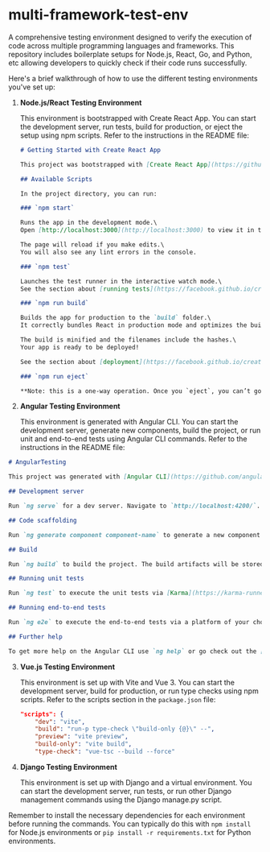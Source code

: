 # multi-framework-test-env
A comprehensive testing environment designed to verify the execution of code across multiple programming languages and frameworks. This repository includes boilerplate setups for Node.js, React, Go, and Python, etc allowing developers to quickly check if their code runs successfully. 

Here's a brief walkthrough of how to use the different testing environments you've set up:

1. **Node.js/React Testing Environment**

   This environment is bootstrapped with Create React App. You can start the development server, run tests, build for production, or eject the setup using npm scripts. Refer to the instructions in the README file:

   
    ```markdown
    # Getting Started with Create React App

    This project was bootstrapped with [Create React App](https://github.com/facebook/create-react-app).

    ## Available Scripts

    In the project directory, you can run:

    ### `npm start`

    Runs the app in the development mode.\
    Open [http://localhost:3000](http://localhost:3000) to view it in the browser.

    The page will reload if you make edits.\
    You will also see any lint errors in the console.

    ### `npm test`

    Launches the test runner in the interactive watch mode.\
    See the section about [running tests](https://facebook.github.io/create-react-app/docs/running-tests) for more information.

    ### `npm run build`

    Builds the app for production to the `build` folder.\
    It correctly bundles React in production mode and optimizes the build for the best performance.

    The build is minified and the filenames include the hashes.\
    Your app is ready to be deployed!

    See the section about [deployment](https://facebook.github.io/create-react-app/docs/deployment) for more information.

    ### `npm run eject`

    **Note: this is a one-way operation. Once you `eject`, you can’t go back!**
    ```


2. **Angular Testing Environment**

   This environment is generated with Angular CLI. You can start the development server, generate new components, build the project, or run unit and end-to-end tests using Angular CLI commands. Refer to the instructions in the README file:

   
```markdown
# AngularTesting

This project was generated with [Angular CLI](https://github.com/angular/angular-cli) version 18.0.3.

## Development server

Run `ng serve` for a dev server. Navigate to `http://localhost:4200/`. The application will automatically reload if you change any of the source files.

## Code scaffolding

Run `ng generate component component-name` to generate a new component. You can also use `ng generate directive|pipe|service|class|guard|interface|enum|module`.

## Build

Run `ng build` to build the project. The build artifacts will be stored in the `dist/` directory.

## Running unit tests

Run `ng test` to execute the unit tests via [Karma](https://karma-runner.github.io).

## Running end-to-end tests

Run `ng e2e` to execute the end-to-end tests via a platform of your choice. To use this command, you need to first add a package that implements end-to-end testing capabilities.

## Further help

To get more help on the Angular CLI use `ng help` or go check out the [Angular CLI Overview and Command Reference](https://angular.dev/tools/cli) page.
```


3. **Vue.js Testing Environment**

   This environment is set up with Vite and Vue 3. You can start the development server, build for production, or run type checks using npm scripts. Refer to the scripts section in the `package.json` file:

   
    ```json
    "scripts": {
        "dev": "vite",
        "build": "run-p type-check \"build-only {@}\" --",
        "preview": "vite preview",
        "build-only": "vite build",
        "type-check": "vue-tsc --build --force"
    ```


4. **Django Testing Environment**

   This environment is set up with Django and a virtual environment. You can start the development server, run tests, or run other Django management commands using the Django manage.py script.

Remember to install the necessary dependencies for each environment before running the commands. You can typically do this with `npm install` for Node.js environments or `pip install -r requirements.txt` for Python environments.
